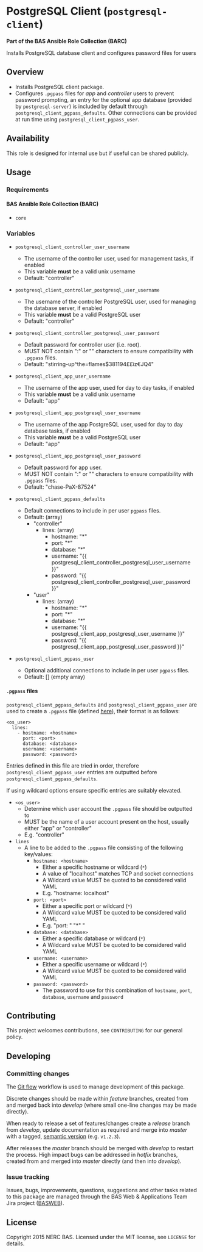 # PostgreSQL Client (`postgresql-client`)

**Part of the BAS Ansible Role Collection (BARC)**

Installs PostgreSQL database client and configures password files for users
## Overview

* Installs PostgreSQL client package.
* Configures `.pgpass` files for *app* and *controller* users to prevent password prompting, an entry for the optional app database (provided by `postgresql-server`) is included by default through `postgresql_client_pgpass_defaults`. Other connections can be provided at run time using `postgresql_client_pgpass_user`.

## Availability

This role is designed for internal use but if useful can be shared publicly.

## Usage

### Requirements

#### BAS Ansible Role Collection (BARC)

* `core`

### Variables

* `postgresql_client_controller_user_username`
    * The username of the controller user, used for management tasks, if enabled
    * This variable **must** be a valid unix username
    * Default: "controller"
* `postgresql_client_controller_postgresql_user_username`
    * The username of the controller PostgreSQL user, used for managing the database server, if enabled
    * This variable **must** be a valid PostgreSQL user
    * Default: "controller"
* `postgresql_client_controller_postgresql_user_password`
    * Default password for controller user (i.e. root).
    * MUST NOT contain ":" or "\" characters to ensure compatibility with `.pgpass` files.
    * Default: "stirring-up^the=flames$381194££iz€JQ4"
* `postgresql_client_app_user_username`
    * The username of the app user, used for day to day tasks, if enabled
    * This variable **must** be a valid unix username
    * Default: "app"
* `postgresql_client_app_postgresql_user_username`
    * The username of the app PostgreSQL user, used for day to day database tasks, if enabled
    * This variable **must** be a valid PostgreSQL user
    * Default: "app"
* `postgresql_client_app_postgresql_user_password`
    * Default password for app user.
    * MUST NOT contain ":" or "\" characters to ensure compatibility with `.pgpass` files.
    * Default: "chase-PaX-87524"
* `postgresql_client_pgpass_defaults`
	* Default connections to include in per user `pgpass` files.
	* Default: (array)
		*  "controller"
			*  lines: (array)
				*  hostname: "*"
				*  port: "*"
				*  database: "*"
				*  username: "{{ postgresql_client_controller_postgresql_user_username }}"
				*  password: "{{ postgresql_client_controller_postgresql_user_password }}"
		*  "user"
			*  lines: (array)
				*  hostname: "*"
				*  port: "*"
				*  database: "*"
				*  username: "{{ postgresql_client_app_postgresql_user_username }}"
				*  password: "{{ postgresql_client_app_postgresql_user_password }}"

* `postgresql_client_pgpass_user`
	* Optional additional connections to include in per user `pgpass` files.
	* Default: []  (empty array)

#### `.pgpass` files

`postgresql_client_pgpass_defaults` and `postgresql_client_pgpass_user` are used to create a `.pgpass` file (defined [here](http://www.postgresql.org/docs/current/static/libpq-pgpass.html)), their format is as follows:

    <os_user>
      lines:
        - hostname: <hostname>
          port: <port>
          database: <database>
          username: <username>
          password: <password>

Entries defined in this file are tried in order, therefore `postgresql_client_pgpass_user` entries are outputted before `postgresql_client_pgpass_defaults`.  

If using wildcard options ensure specific entries are suitably elevated.

* `<os_user>`
	* Determine which user account the `.pgpass` file should be outputted to
	* MUST be the name of a user account present on the host, usually either "app" or "controller"
	* E.g. "controller"
* `lines`
	* A line to be added to the `.pgpass` file consisting of the following key/values:
		* `hostname: <hostname>`
			* Either a specific hostname or wildcard (`*`)
			* A value of "localhost" matches TCP and socket connections
			* A Wildcard value MUST be quoted to be considered valid YAML
			* E.g. "hostname: localhost"
		* `port: <port>`
			* Either a specific port or wildcard (`*`)
			* A Wildcard value MUST be quoted to be considered valid YAML
			* E.g. "port: "  "*"  "
		* `database: <database>`
			* Either a specific database or wildcard (`*`)
			* A Wildcard value MUST be quoted to be considered valid YAML  
		* `username: <username>`
			* Either a specific username or wildcard (`*`)
			* A Wildcard value MUST be quoted to be considered valid YAML
		* `password: <password>`
			* The password to use for this combination of `hostname`, `port`, `database`, `username` and `password`  

## Contributing

This project welcomes contributions, see `CONTRIBUTING` for our general policy.

## Developing

### Committing changes

The [Git flow](https://www.atlassian.com/git/tutorials/comparing-workflows/gitflow-workflow/) workflow is used to manage development of this package.

Discrete changes should be made within *feature* branches, created from and merged back into *develop* (where small one-line changes may be made directly).

When ready to release a set of features/changes create a *release* branch from *develop*, update documentation as required and merge into *master* with a tagged, [semantic version](http://semver.org/) (e.g. `v1.2.3`).

After releases the *master* branch should be merged with *develop* to restart the process. High impact bugs can be addressed in *hotfix* branches, created from and merged into *master* directly (and then into *develop*).

### Issue tracking

Issues, bugs, improvements, questions, suggestions and other tasks related to this package are managed through the BAS Web & Applications Team Jira project ([BASWEB](https://jira.ceh.ac.uk/browse/BASWEB)).

## License

Copyright 2015 NERC BAS. Licensed under the MIT license, see `LICENSE` for details.